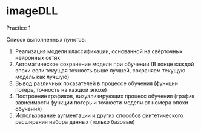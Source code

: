 # imageDLL
Practice 1

Список выполненных пунктов:
1. Реализация модели классификации, основанной на свёрточных нейронных сетях
2. Автоматическое сохранение модели при обучении (В конце каждой эпохи если текущая точность выше лучшей, сохраняем текущую модель как лучшую)
3.  Вывод различных показателей в процессе обучения (функции потерь, точность на каждой эпохе)
4.  Построение графиков, визуализирующих процесс обучения (график зависимости функции потерь и точности модели от номера эпохи обучения)
5.  Использование аугментации и других способов синтетического расширения набора данных (только базовые)
